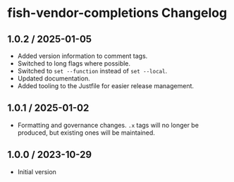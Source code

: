 # fish-vendor-completions Changelog

## 1.0.2 / 2025-01-05

- Added version information to comment tags.
- Switched to long flags where possible.
- Switched to `set --function` instead of `set --local`.
- Updated documentation.
- Added tooling to the Justfile for easier release management.

## 1.0.1 / 2025-01-02

- Formatting and governance changes. `.x` tags will no longer be produced, but
  existing ones will be maintained.

## 1.0.0 / 2023-10-29

- Initial version
